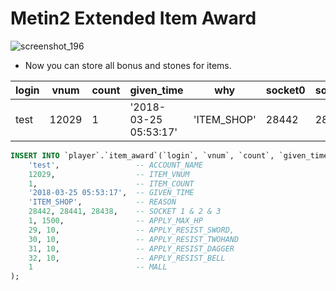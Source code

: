 # Metin2 Extended Item Award

![screenshot_196](https://user-images.githubusercontent.com/17238102/37860642-581cde84-2f32-11e8-9f1e-36cc2eef695d.png)


- Now you can store all bonus and stones for items.

| login		| vnum		| count		| given_time			| why			| socket0	| socket1	| socket2	| attrtype0	| attrvalue0	| attrtype1	| attrvalue1	| attrtype2	| attrvalue2	| attrtype3	| attrvalue3	| attrtype4	| attrvalue4	| attrtype5	| attrvalue5	| attrtype6	| attrvalue6	| mall	|
| ---      	| ---		| ---       | ------------------	| ---       	| ---		| ---		| ---		| ---		| ---			| ---		| ---			| ---		| ---			| ---		| ---			| ---		| ---			| ---		| ---			| ---		| ---			| ---	|
| test		| 12029		| 1 		| '2018-03-25 05:53:17'	| 'ITEM_SHOP' 	| 28442 	| 28441 	| 28438 	| 1 		| 1500 			| 29		| 10 			| 30 		| 10 			| 31		| 10			| 32		| 10			| 0			| 0				| 0			| 0 			| 1 	|

```sql
INSERT INTO `player`.`item_award`(`login`, `vnum`, `count`, `given_time`, `why`, `socket0`, `socket1`, `socket2`, `attrtype0`, `attrvalue0`, `attrtype1`, `attrvalue1`, `attrtype2`, `attrvalue2`, `attrtype3`, `attrvalue3`, `attrtype4`, `attrvalue4`, `mall`) VALUES (
	'test',                 -- ACCOUNT_NAME
	12029,                  -- ITEM_VNUM
	1,                      -- ITEM_COUNT
	'2018-03-25 05:53:17',  -- GIVEN_TIME
	'ITEM_SHOP',            -- REASON
	28442, 28441, 28438,    -- SOCKET 1 & 2 & 3
	1, 1500,                -- APPLY_MAX_HP
	29, 10,                 -- APPLY_RESIST_SWORD,
	30, 10,                 -- APPLY_RESIST_TWOHAND
	31, 10,                 -- APPLY_RESIST_DAGGER
	32, 10,                 -- APPLY_RESIST_BELL
	1                       -- MALL
);
```
